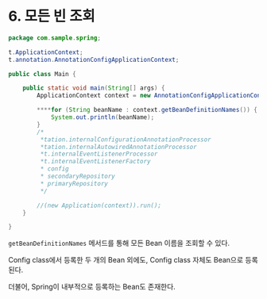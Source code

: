 # 6. 모든 빈 조회

```java
package com.sample.spring;

t.ApplicationContext;
t.annotation.AnnotationConfigApplicationContext;

public class Main {

    public static void main(String[] args) {
        ApplicationContext context = new AnnotationConfigApplicationContext(Config.class);

        ****for (String beanName : context.getBeanDefinitionNames()) {
            System.out.println(beanName);
        }
        /*
         *tation.internalConfigurationAnnotationProcessor
         *tation.internalAutowiredAnnotationProcessor
         *t.internalEventListenerProcessor
         *t.internalEventListenerFactory
         * config
         * secondaryRepository
         * primaryRepository
         */

        //(new Application(context)).run();
    }

}
```

`getBeanDefinitionNames` 메서드를 통해 모든 Bean 이름을 조회할 수 있다.

Config class에서 등록한 두 개의 Bean 외에도, Config class 자체도 Bean으로 등록된다.

더불어, Spring이 내부적으로 등록하는 Bean도 존재한다.